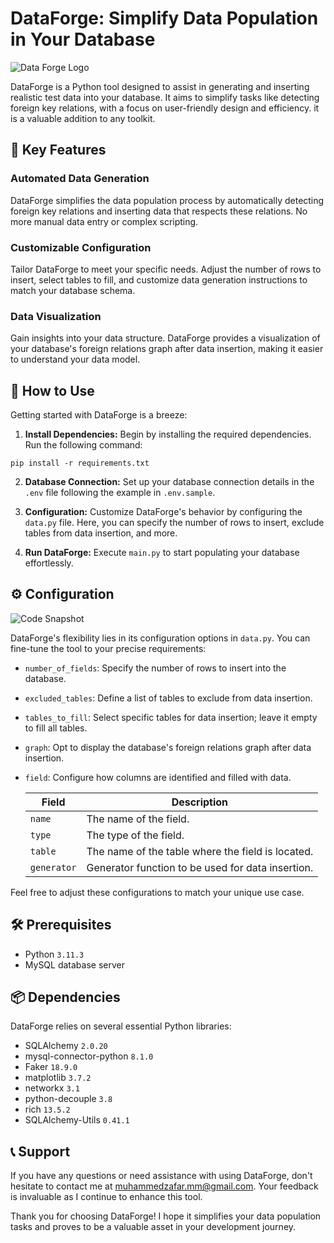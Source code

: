 # DataForge: Simplify Data Population in Your Database

![Data Forge Logo](https://github.com/MZaFaRM/DataForge/assets/98420006/d7ca0ca1-b958-4f78-82a2-f8b4ad3e4cf1)

DataForge is a Python tool designed to assist in generating and inserting realistic test data into your database. It aims to simplify tasks like detecting foreign key relations, with a focus on user-friendly design and efficiency. it is a valuable addition to any toolkit.

## 🚀 Key Features

### Automated Data Generation
DataForge simplifies the data population process by automatically detecting foreign key relations and inserting data that respects these relations. No more manual data entry or complex scripting.

### Customizable Configuration
Tailor DataForge to meet your specific needs. Adjust the number of rows to insert, select tables to fill, and customize data generation instructions to match your database schema.

### Data Visualization
Gain insights into your data structure. DataForge provides a visualization of your database's foreign relations graph after data insertion, making it easier to understand your data model.

## 📖 How to Use

Getting started with DataForge is a breeze:

1. **Install Dependencies:** Begin by installing the required dependencies. Run the following command:
   
```
pip install -r requirements.txt
```


2. **Database Connection:** Set up your database connection details in the `.env` file following the example in `.env.sample`.

3. **Configuration:** Customize DataForge's behavior by configuring the `data.py` file. Here, you can specify the number of rows to insert, exclude tables from data insertion, and more.

4. **Run DataForge:** Execute `main.py` to start populating your database effortlessly.

## ⚙️ Configuration

![Code Snapshot](https://github.com/MZaFaRM/DataForge/assets/98420006/78a2f15d-2ad7-4f56-a39b-6abb3ff07db2)

DataForge's flexibility lies in its configuration options in `data.py`. You can fine-tune the tool to your precise requirements:

- `number_of_fields`: Specify the number of rows to insert into the database.
- `excluded_tables`: Define a list of tables to exclude from data insertion.
- `tables_to_fill`: Select specific tables for data insertion; leave it empty to fill all tables.
- `graph`: Opt to display the database's foreign relations graph after data insertion.
- `field`: Configure how columns are identified and filled with data.



  | Field       | Description                                         |
  |-------------|-----------------------------------------------------|
  | `name`      | The name of the field.                             |
  | `type`      | The type of the field.                             |
  | `table`     | The name of the table where the field is located. |
  | `generator` | Generator function to be used for data insertion.  |


Feel free to adjust these configurations to match your unique use case.

## 🛠️ Prerequisites

- Python `3.11.3`
- MySQL database server

## 📦 Dependencies

DataForge relies on several essential Python libraries:

- SQLAlchemy `2.0.20`
- mysql-connector-python `8.1.0`
- Faker `18.9.0`
- matplotlib `3.7.2`
- networkx `3.1`
- python-decouple `3.8`
- rich `13.5.2`
- SQLAlchemy-Utils `0.41.1`

## 📞 Support

If you have any questions or need assistance with using DataForge, don't hesitate to contact me at muhammedzafar.mm@gmail.com. Your feedback is invaluable as I continue to enhance this tool.

Thank you for choosing DataForge! I hope it simplifies your data population tasks and proves to be a valuable asset in your development journey.
